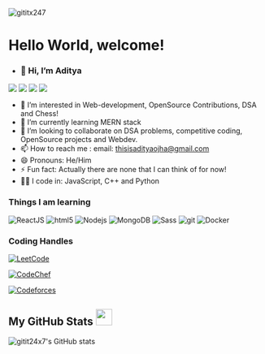 <p align="left"> <img src="https://komarev.com/ghpvc/?username=gititx247" alt="gititx247"> </p>

<h1>Hello World, welcome!</h1>

- <h3>👋 Hi, I’m Aditya  </h3>
<p> <img src="https://img.shields.io/badge/Programming_Level-Beginner-yellow"> 
 <img src="https://img.shields.io/badge/Loves_to_code_in-C++-blue">
 <img src="https://img.shields.io/badge/Working_at_a-Fintech_crypto_company-red">         
 <img src="https://img.shields.io/badge/Learning-MERN_Stack-green"> </p>

- 👀 I’m interested in Web-development, OpenSource Contributions, DSA and Chess!
- 🌱 I’m currently learning MERN stack
- 💞️ I’m looking to collaborate on DSA problems, competitive coding, OpenSource projects and Webdev. 
- 📫 How to reach me : email: thisisadityaojha@gmail.com
- 😄 Pronouns: He/Him
- ⚡ Fun fact: Actually there are none that I can think of for now!
- 👩‍💻 I code in: JavaScript, C++ and Python

<h3>Things I am learning</h3>
<p>
    <img alt="ReactJS" src="https://img.shields.io/badge/-React-45b8d8?style=flat-square&logo=react&logoColor=white" />
    <img alt="html5" src="https://img.shields.io/badge/-HTML5-E34F26?style=flat-square&logo=html5&logoColor=white" />
    <img alt="Nodejs" src="https://img.shields.io/badge/-Nodejs-43853d?style=flat-square&logo=Node.js&logoColor=white"/>
    <img alt="MongoDB" src="https://img.shields.io/badge/-MongoDB-13aa52?style=flat-square&logo=mongodb&logoColor=white"/>
    <img alt="Sass" src="https://img.shields.io/badge/-Sass-CC6699?style=flat-square&logo=sass&logoColor=white" />
    <img alt="git" src="https://img.shields.io/badge/-Git-F05032?style=flat-square&logo=git&logoColor=white" />
    <img alt="Docker" src="https://img.shields.io/badge/-Docker-46a2f1?style=flat-square&logo=docker&logoColor=white"/>
</p>

<h3>Coding Handles</h3>

[![LeetCode](https://img.shields.io/badge/LeetCode-000000?style=for-the-badge&logo=LeetCode&logoColor=#d16c06)](https://leetcode.com/Buggy247/)

[![CodeChef](https://img.shields.io/badge/CodeChef-%23964B00.svg?style=for-the-badge&logo=CodeChef&logoColor=white)](https://www.codechef.com/users/buggy247) 

[![Codeforces](https://img.shields.io/badge/Codeforces-445f9d?style=for-the-badge&logo=Codeforces&logoColor=white)](https://codeforces.com/profile/chandragupta)


<h2> My GitHub Stats <img src='https://media1.giphy.com/media/du3J3cXyzhj75IOgvA/giphy.gif?cid=ecf05e47x2g034i9pzwtzzsd3xgg2w9nr94t4tflbbgo3008&rid=giphy.gif' width='32px'> </h2>

![gitit24x7's GitHub stats](https://github-readme-stats.vercel.app/api?username=gitit24x7&show_icons=true&theme=radical)

<!---
gitit24x7/gitit24x7 is a ✨ special ✨ repository because its `README.md` (this file) appears on your GitHub profile.
You can click the Preview link to take a look at your changes.
--->
